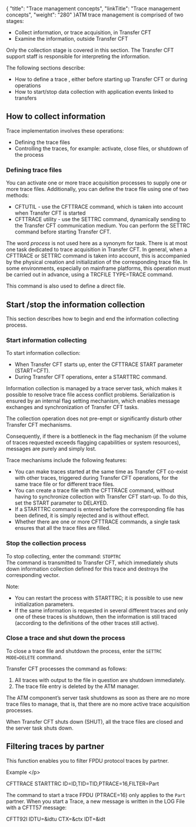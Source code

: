 {
    "title": "Trace  management concepts",
    "linkTitle": "Trace management concepts",
    "weight": "280"
}ATM trace management is comprised of two stages:

-   Collect information,
    or trace acquisition, in Transfer CFT
-   Examine the information, outside Transfer CFT

Only the collection stage is covered in this section. The Transfer CFT support staff is responsible for interpreting the information.

The following sections describe:

-   How to define a trace
    , either before starting up Transfer CFT or during operations
-   How to start/stop
    data collection with application events linked to transfers

<span id="Information_Collection"></span>

## How to collect information

Trace implementation involves these
operations:

-   Defining
    the trace files
-   Controlling the traces, for example:
    activate, close files, or shutdown of the process

<span id="Defining_trace_files"></span>

### Defining trace files

You can activate one or more trace acquisition processes to supply one or more trace files. Additionally, you can define the trace file using one of two methods:

-   CFTUTIL - use the CFTTRACE command, which is taken into account
    when Transfer CFT is started
-   CFTTRACE utility - use the SETTRC command, dynamically sending to the Transfer CFT communication medium. You can perform the SETTRC command before starting Transfer
    CFT.

The word *process* is not used here as a synonym for task. There is at
most one task dedicated to trace acquisition in Transfer CFT. In general, when a CFTTRACE or SETTRC command is taken into account, this
is accompanied by the physical creation and initialization of the corresponding
trace file. In some environments, especially on mainframe platforms, this
operation must be carried out in advance, using a TRCFILE TYPE=TRACE command.

This command is also used to define a direct file.

<span id="Managing_information_collection"></span><span id="How_to_start_and_stop_the_information_collection_process"></span>

## Start /stop the information collection

This section describes how to begin and end the information collecting
process.

<span id="Starting_information_collection"></span>

### Start information collecting

To start information collection:

-   When Transfer CFT starts up,
    enter the CFTTRACE START parameter (START=CFT).
-   During Transfer CFT operations,
    enter a STARTTRC command.

Information collection is managed by a trace server
task, which makes it possible to resolve trace file access conflict problems.
Serialization is ensured by an internal flag setting mechanism, which
enables message exchanges and synchronization of Transfer CFT tasks.

The collection operation does not pre-empt or significantly
disturb other Transfer CFT mechanisms.

Consequently, if there is a bottleneck in the flag
mechanism (if the volume of traces requested exceeds flagging capabilities
or system resources), messages are purely and simply lost.

Trace mechanisms include the following features:

-   You can make traces
    started at the same time as Transfer CFT co-exist with other traces,
    triggered during Transfer CFT operations, for the same trace file or for
    different trace files.
-   You can create
    a trace file with the CFTTRACE command, without having to synchronize
    collection with Transfer CFT start-up. To do this, set the START
    parameter to DELAYED.
-   If a STARTTRC
    command is entered before the corresponding file has been defined, it
    is simply rejected and is without effect.
-   Whether there are
    one or more CFTTRACE commands, a single task ensures that all the
    trace files are filled.

### Stop the collection process

To stop
collecting, enter the command: `STOPTRC`  
The command is transmitted to Transfer CFT, which immediately shuts
down information collection defined for this trace and destroys the corresponding
vector.

Note:

-   You can restart the process with STARTTRC; it is possible to use new initialization parameters.
-   If the same information
    is requested in several different traces and only one of these traces
    is shutdown, then the information is still traced (according to the
    definitions of the other traces still active).

<span id="Stopping"></span>

### Close a trace and shut down the process

To close a trace file and shutdown the process, enter the `SETTRC   MODE=DELETE` command.

Transfer CFT processes the command as follows:

1.  All traces with output to the
    file in question are shutdown immediately.
2.  The trace file entry is deleted
    by the ATM manager.

The ATM component’s server task shutdowns as soon
as there are no more trace files to manage, that is, that there are no
more active trace acquisition processes.

When Transfer CFT shuts down
(SHUT), all the trace files are closed and the server task shuts down.

<span id="Filtering_Traces_by_partner"></span>

## Filtering traces by partner

This function enables you to filter FPDU protocol traces
by partner.

Example
&lt;/p>

CFTTRACE STARTTRC ID=ID,TID=TID,PTRACE=16,FILTER=Part

The command to start a trace FPDU (PTRACE=16) only applies to the `Part `partner. When you start a Trace, a new message is written
in the LOG File with a CFTT57 message:

<span lang="EN-US">CFTT92I IDTU=&idtu CTX=&ctx IDT=&idt
</span>
